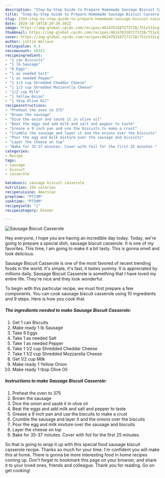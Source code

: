 ```yaml
---
description: "Step-by-Step Guide to Prepare Homemade Sausage Biscuit Casserole"
title: "Step-by-Step Guide to Prepare Homemade Sausage Biscuit Casserole"
slug: 1193-step-by-step-guide-to-prepare-homemade-sausage-biscuit-casserole
date: 2020-10-18T18:29:34.502Z
image: https://img-global.cpcdn.com/recipes/4614763187273728/751x532cq70/sausage-biscuit-casserole-recipe-main-photo.jpg
thumbnail: https://img-global.cpcdn.com/recipes/4614763187273728/751x532cq70/sausage-biscuit-casserole-recipe-main-photo.jpg
cover: https://img-global.cpcdn.com/recipes/4614763187273728/751x532cq70/sausage-biscuit-casserole-recipe-main-photo.jpg
author: Lottie Wallace
ratingvalue: 4.3
reviewcount: 18321
recipeingredient:
- "1 can Biscuits"
- "1 lb Sausage"
- "6 Eggs"
- "1 as needed Salt"
- "1 as needed Pepper"
- "1 1/2 cup Shredded Cheddar Cheese"
- "1 1/2 cup Shredded Mozzarella Cheese"
- "1/2 cup Milk"
- "1 Yellow Onion"
- "1 tbsp Olive Oil"
recipeinstructions:
- "Preheat the oven to 375"
- "Brown the sausage"
- "Dice the onion and sauté it in olive oil"
- "Beat the eggs and add milk and salt and pepper to taste"
- "Grease a 9 inch pan and use the biscuits to make a crust"
- "Crumble the sausage and layer it and the onions over the biscuits"
- "Pour the egg and milk mixture over the sausage and biscuits"
- "Layer the cheese on top"
- "Bake for 35-37 minutes. Cover with foil for the first 25 minutes."
categories:
- Recipe
tags:
- sausage
- biscuit
- casserole

katakunci: sausage biscuit casserole 
nutrition: 154 calories
recipecuisine: American
preptime: "PT23M"
cooktime: "PT30M"
recipeyield: "1"
recipecategory: Dinner

---
```



![Sausage Biscuit Casserole](https://img-global.cpcdn.com/recipes/4614763187273728/751x532cq70/sausage-biscuit-casserole-recipe-main-photo.jpg)

Hey everyone, I hope you are having an incredible day today. Today, we're going to prepare a special dish, sausage biscuit casserole. It is one of my favorites. This time, I am going to make it a bit tasty. This is gonna smell and look delicious.

Sausage Biscuit Casserole is one of the most favored of recent trending foods in the world. It's simple, it's fast, it tastes yummy. It is appreciated by millions daily. Sausage Biscuit Casserole is something that I have loved my entire life. They're nice and they look wonderful.




To begin with this particular recipe, we must first prepare a few components. You can cook sausage biscuit casserole using 10 ingredients and 9 steps. Here is how you cook that.

<!--inarticleads1-->

##### The ingredients needed to make Sausage Biscuit Casserole:

1. Get 1 can Biscuits
1. Make ready 1 lb Sausage
1. Take 6 Eggs
1. Take 1 as needed Salt
1. Take 1 as needed Pepper
1. Take 1 1/2 cup Shredded Cheddar Cheese
1. Take 1 1/2 cup Shredded Mozzarella Cheese
1. Get 1/2 cup Milk
1. Make ready 1 Yellow Onion
1. Make ready 1 tbsp Olive Oil




<!--inarticleads2-->

##### Instructions to make Sausage Biscuit Casserole:

1. Preheat the oven to 375
1. Brown the sausage
1. Dice the onion and sauté it in olive oil
1. Beat the eggs and add milk and salt and pepper to taste
1. Grease a 9 inch pan and use the biscuits to make a crust
1. Crumble the sausage and layer it and the onions over the biscuits
1. Pour the egg and milk mixture over the sausage and biscuits
1. Layer the cheese on top
1. Bake for 35-37 minutes. Cover with foil for the first 25 minutes.




So that is going to wrap it up with this special food sausage biscuit casserole recipe. Thanks so much for your time. I'm confident you will make this at home. There is gonna be more interesting food in home recipes coming up. Don't forget to bookmark this page on your browser, and share it to your loved ones, friends and colleague. Thank you for reading. Go on get cooking!
